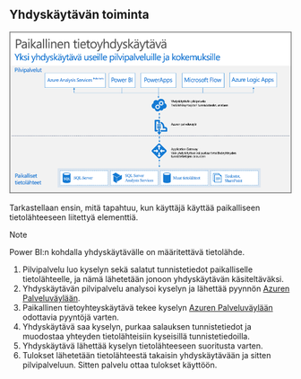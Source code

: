 ## <a name="how-the-gateway-works"></a>Yhdyskäytävän toiminta
![Paikallisen-yhdyskäytävän-toiminta](./media/gateway-onprem-how-it-works-include/on-prem-data-gateway-how-it-works.png)

Tarkastellaan ensin, mitä tapahtuu, kun käyttäjä käyttää paikalliseen tietolähteeseen liitettyä elementtiä. 

> [!NOTE]
> Power BI:n kohdalla yhdyskäytävälle on määritettävä tietolähde.
> 
> 

1. Pilvipalvelu luo kyselyn sekä salatut tunnistetiedot paikalliselle tietolähteelle, ja nämä lähetetään jonoon yhdyskäytävän käsiteltäväksi.
2. Yhdyskäytävän pilvipalvelu analysoi kyselyn ja lähettää pyynnön [Azuren Palveluväylään](https://azure.microsoft.com/documentation/services/service-bus/).
3. Paikallinen tietoyhteyskäytävä tekee kyselyn [Azuren Palveluväylään](https://azure.microsoft.com/documentation/services/service-bus/) odottavia pyyntöjä varten.
4. Yhdyskäytävä saa kyselyn, purkaa salauksen tunnistetiedot ja muodostaa yhteyden tietolähteisiin kyseisillä tunnistetiedoilla.
5. Yhdyskäytävä lähettää kyselyn tietolähteeseen suoritusta varten.
6. Tulokset lähetetään tietolähteestä takaisin yhdyskäytävään ja sitten pilvipalveluun. Sitten palvelu ottaa tulokset käyttöön.

